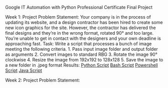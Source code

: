 Google IT Automation with Python Professional Certificate 
                     Final Project

Week 1:
    Project Problem Statement:
     Your company is in the process of updating its website, and a design contractor has been hired to create some new icon graphics for the site. However, the contractor has delivered the final designs and they’re in the wrong format, rotated 90° and too large. You’re unable to get in contact with the designers and your own deadline is approaching fast.
    Task:
     Write a script that processes a bunch of image meeting the following criteria. 
        1. Pass input image folder and output folder as arguments
        2. Convert images to standard RBG
        3. Rotate the image 90° clockwise
        4. Resize the image from 192x192 to 128x128
        5. Save the image to a new folder in .jpeg format
    Results:
    [Python Script](Image_processing\image_processing.py)
    [Bash Script](Image_processing\image_processing.sh)
    [Powershell Script](Image_processing\image-processing.ps1)
    [Java Script](Image_processing\ImageProcessing)

Week 2: 
    Project Problem Statement: 
    